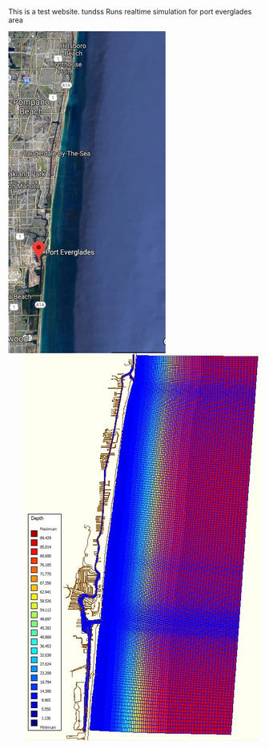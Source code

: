
This is a test website. tundss
Runs realtime simulation for port everglades area
<description description description description >
<description description description description >

<html>  
<p>
  
  <img src="map.JPG" alt="Smiley face" align="left"> 
  <img src="c24.JPG" alt="Smiley face" align="right">
  
</p>
</html>
